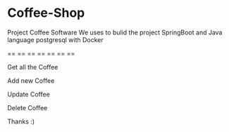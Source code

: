 # Coffee-Shop
Project Coffee Software 
We uses to bulid the project
SpringBoot and Java language
postgresql with Docker

== == == == == == == 

Get all the Coffee

Add new Coffee

Update Coffee

Delete Coffee

Thanks :)
